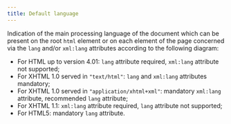 ```yaml
---
title: Default language
---
```


Indication of the main processing language of the document which can be present on the root `html` element or on each element of the page concerned via the `lang` and/or `xml:lang` attributes according to the following diagram:

- For HTML up to version 4.01: `lang` attribute required, `xml:lang` attribute not supported;
- For XHTML 1.0 served in `"text/html"`: `lang` and `xml:lang` attributes mandatory;
- For XHTML 1.0 served in `"application/xhtml+xml"`: mandatory `xml:lang` attribute, recommended `lang` attribute;
- For XHTML 1.1: `xml:lang` attribute required, `lang` attribute not supported;
- For HTML5: mandatory `lang` attribute.
